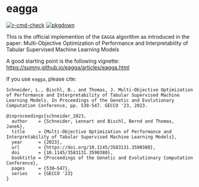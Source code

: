 
# eagga

<!-- badges: start -->

[![r-cmd-check](https://github.com/sumny/eagga/actions/workflows/r-cmd-check.yml/badge.svg?branch=main)](https://github.com/sumny/eagga/actions/workflows/r-cmd-check.yml)
[![pkgdown](https://img.shields.io/badge/Website-Documentation-blue)](https://sumny.github.io/eagga/)
<!-- badges: end -->

This is the official implemention of the `EAGGA` algorithm as introduced
in the paper: Multi-Objective Optimization of Performance and
Interpretability of Tabular Supervised Machine Learning Models

A good starting point is the following vignette:
<https://sumny.github.io/eagga/articles/eagga.html>

If you use `eagga`, please cite:

    Schneider, L., Bischl, B., and Thomas, J. Multi-Objective Optimization of Performance and Interpretability of Tabular Supervised Machine Learning Models. In Proceedings of the Genetic and Evolutionary Computation Conference, pp. 538-547. GECCO '23, 2023.

    @inproceedings{schneider_2023,
      author    = {Schneider, Lennart and Bischl, Bernd and Thomas, Janek},
      title     = {Multi-Objective Optimization of Performance and Interpretability of Tabular Supervised Machine Learning Models},
      year      = {2023},
      url       = {https://doi.org/10.1145/3583131.3590380},
      doi       = {10.1145/3583131.3590380},
      booktitle = {Proceedings of the Genetic and Evolutionary Computation Conference},
      pages     = {538–547},
      series    = {GECCO '23}
    }
